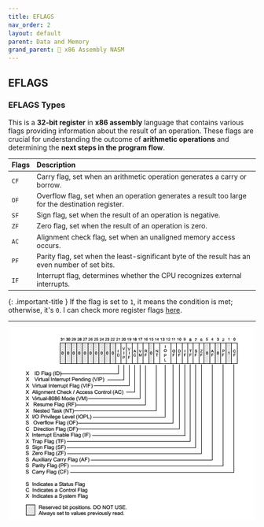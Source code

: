 ```yaml
---
title: EFLAGS
nav_order: 2
layout: default
parent: Data and Memory
grand_parent: 🔲 x86 Assembly NASM
---
```


## **EFLAGS**

### **EFLAGS Types**

This is a **32-bit register** in **x86 assembly** language that contains various flags providing information about the result of an operation. These flags are crucial for understanding the outcome of **arithmetic operations** and determining the **next steps in the program flow**.

| Flags | Description |
|:------|:------------|
| `CF`  | Carry flag, set when an arithmetic operation generates a carry or borrow. |
| `OF`  | Overflow flag, set when an operation generates a result too large for the destination register. |
| `SF`  | Sign flag, set when the result of an operation is negative. |
| `ZF`  | Zero flag, set when the result of an operation is zero. |
| `AC`  | Alignment check flag, set when an unaligned memory access occurs. |
| `PF`  | Parity flag, set when the least-significant byte of the result has an even number of set bits. |
| `IF`  | Interrupt flag, determines whether the CPU recognizes external interrupts. |

{: .important-title }
If the flag is set to `1`, it means the condition is met; otherwise, it's `0`. I can check more register flags [here](https://en.wikipedia.org/wiki/FLAGS_register).

----

<div style="text-align:center;">
    <img src="../../../assets/images/eflags.png" alt="EFLAGS">
</div>